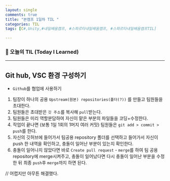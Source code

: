 ```yaml
---
layout: single
comments: true
title: "본캠프 1일차 TIL "
categories: TIL
tags: [C#,Unity,#내일배움캠프, #스파르타내일배움캠프, #스파르타내일배움캠프TIL]

---
```


### 📆 오늘의 TIL (Today I Learned)

------

## Git hub, VSC 환경 구성하기



- `Github`를 협업에 사용하기

1. 팀장이 하나의 공용 `Upstream(원본) repositories(폴더(?))` 를 만들고 팀원들을 초대한다.
2. 팀원들은 초대받은 `깃 주소`를 복사해 `pull`받는다.
3. 팀원들은 미리 역할분담하여 자신이 맡은 부분의 파일들을 코딩+수정한다.
4. 작업이 끝나면 (보통 1일 1회의 1머지 여러 커밋) 팀원들은 `git add > commit > push`를 한다.
5. 자신의 깃허브에 들어가서 팀공용 repository 폴더를 선택하고 들어가서 자신이 push 한 내역을 확인하고, 충돌이 일어난 부분이 있는지 확인한다.
6. 충돌이 일어나지 않았다면 바로 `Create pull request` - `merge`를 하여 팀 공용 repository에 merge시켜주고,
   충돌이 일어났다면 다시 충돌이 일어난 부분을 수정한 뒤 최종 `push`후 `merge`까지 하면 된다.

// 어렵지만 아무튼 해결했다.
